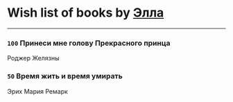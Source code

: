 # Wish list of books by [Элла](https://www.facebook.com/app_scoped_user_id/1002037069862545/)
---

### `100` Принеси мне голову Прекрасного принца
Роджер Желязны

### `50` Время жить и время умирать
Эрих Мария Ремарк

